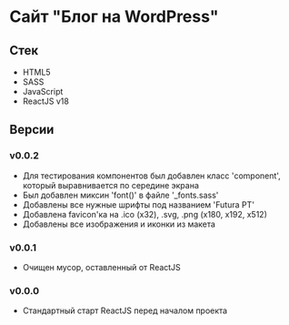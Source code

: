 # Сайт "Блог на WordPress"

## Стек
- HTML5
- SASS
- JavaScript
- ReactJS v18

## Версии
### v0.0.2
- Для тестирования компонентов был добавлен класс 'component', который выравнивается по середине экрана
- Был добавлен миксин 'font()' в файле '_fonts.sass'
- Добавлены все нужные шрифты под названием 'Futura PT'
- Добавлена favicon'ка на .ico (x32), .svg, .png (x180, x192, x512)
- Добавлены все изображения и иконки из макета

### v0.0.1
- Очищен мусор, оставленный от ReactJS

### v0.0.0
- Стандартный старт ReactJS перед началом проекта
